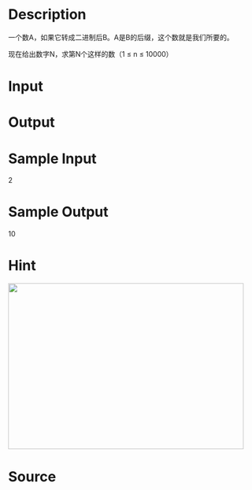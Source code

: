 
# Description

<div class="content"><p>一个数A，如果它转成二进制后B。A是B的后缀，这个数就是我们所要的。</p>
<p>现在给出数字N，求第N个这样的数（1 ≤ n ≤ 10000）</p></div>

# Input

<div class="content"></div>

# Output

<div class="content"></div>

# Sample Input

<div class="content"><span class="sampledata">2</span></div>

# Sample Output

<div class="content"><span class="sampledata">10</span></div>

# Hint

<div class="content"><p></p><p><img width="478" height="337" src="source/bzoj/4404/img/aHR0cHM6Ly9seWRzeS5jb20vSnVkZ2VPbmxpbmUvdXBsb2FkLzIwMTYwMS8xMTEuanBn.jpg" alt=""/></p><p></p></div>

# Source

<div class="content"><p><a href="problemset.php?search="></a></p></div>

